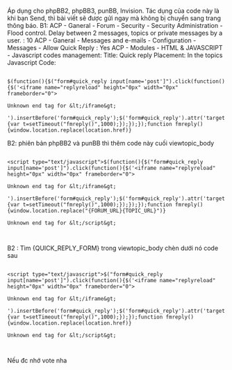 Áp dụng cho phpBB2, phpBB3, punBB, Invision. Tác dụng của code này là khi bạn Send, thì bài viết sẽ được gửi ngay mà không bị chuyển sang trang thông báo.
B1: ACP - Ganeral - Forum - Security - Security Administration - Flood control. Delay between 2 messages, topics or private messages by a user. : 10
ACP - Ganeral - Messages and e-mails - Configuration - Messages - Allow Quick Reply : Yes
ACP - Modules - HTML & JAVASCRIPT - Javascript codes management:
Title: Quick reply
Placement: In the topics
Javascript Code:

```

$(function(){$("form#quick_reply input[name='post']").click(function(){$('<iframe name="replyreload" height="0px" width="0px" frameborder="0">

Unknown end tag for &lt;/iframe&gt;

').insertBefore('form#quick_reply');$('form#quick_reply').attr('target','replyreload');$('form#quick_reply').submit(function(){var t=setTimeout("fmreply()",1000);});});});function fmreply(){window.location.replace(location.href)}
```


B2: phiên bản phpBB2 và punBB thì thêm code này cuối viewtopic\_body

```

<script type="text/javascript">$(function(){$("form#quick_reply input[name='post']").click(function(){$('<iframe name="replyreload" height="0px" width="0px" frameborder="0">

Unknown end tag for &lt;/iframe&gt;

').insertBefore('form#quick_reply');$('form#quick_reply').attr('target','replyreload');$('form#quick_reply').submit(function(){var t=setTimeout("fmreply()",1000);});});});function fmreply(){window.location.replace("{FORUM_URL}{TOPIC_URL}")}

Unknown end tag for &lt;/script&gt;



```

B2 : Tìm {QUICK\_REPLY\_FORM} trong viewtopic\_body chèn dưới nó code sau

```

<script type="text/javascript">$("form#quick_reply input[name='post']").click(function(){$('<iframe name="replyreload" height="0px" width="0px" frameborder="0">

Unknown end tag for &lt;/iframe&gt;

').insertBefore('form#quick_reply');$('form#quick_reply').attr('target','replyreload');$('form#quick_reply').submit(function(){var t=setTimeout("fmreply()",1000);});});function fmreply(){window.location.replace(location.href)}

Unknown end tag for &lt;/script&gt;



```

Nếu đc nhớ vote nha